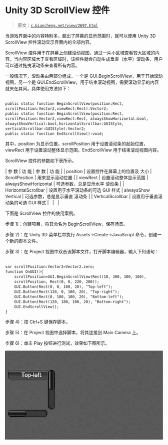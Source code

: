 # Unity 3D ScrollView 控件

> 原文：[`c.biancheng.net/view/2697.html`](http://c.biancheng.net/view/2697.html)

当游戏界面中的内容特别多，超出了屏幕的显示范围时，就可以使用 Unity 3D ScrollView 控件滚动显示界面内的全部内容。

ScrollView 控件用于在屏幕上创建滚动视图，通过一片小区域查看较大区域的内容。当内容区域大于查看区域时，该控件就会自动生成垂直（水平）滚动条，用户可以通过拖曳滚动条来查看所有内容。

一般情况下，滚动条由两部分组成，一个是 GUI.BeginScrollView，用于开始滚动视图，另一个是 GUI.EndScrollView，用于结束滚动视图，需要滚动显示的内容就夹在其间，具体使用方法如下：

```

public static function BeginScrollView(position:Rect, scrollPosition:Vector2,viewRect:Rect):Vector2;
public static function BeginScrollView(position:Rect, scrollPosition:Vector2,viewRect:Rect, alwaysShowHorizontal:bool, alwaysShowVertical:bool,horizontalScrollbar:GUIStyle, verticalScrollbar:GUIStyle):Vector2;
public static function EndScrollView():void;
```

其中，position 为显示位置，scrollPosition 用于设置滚动条的起始位置，viewRect 用于设置滚动整体显示范围，EndScrollView 用于结束滚动视图内容。

ScrollView 控件的参数如下表所示。

| 参 数 | 功 能 | 参 数 | 功 能 |
| position | 设置控件在屏幕上的位置及 大小 | ScrollPosition | 用来显示滚动位置 |
| viewRect | 设置滚动整体显示范围 | alwaysShowHorizontal | 可选参数，总是显示水平 滚动条 |
| HorizontalScrollbar | 设置用于水平滚动条的可选 GUI 样式 | alwaysShow Vertical | 可选参数，总是显示垂直 滚动条 |
| VerticalScrollbar | 设置用于垂直滚动条的可选 GUI 样式 |   |   |

下面是 ScrollView 控件的使用案例。

步骤 1)：创建项目，将其命名为 BeginScrollView，保存场景。

步骤 2)：在 Unity 3D 菜单栏中执行 Assets→Create→JavaScript 命令，创建一个新的脚本文件。

步骤 3)：在 Project 视图中双击该脚本文件，打开脚本编辑器，输入下列语句：

```

var scrollPosition:Vector2=Vector2.zero;
function OnGUI(){
    scrollPosition=GUI.BeginScrollView(Rect(10, 300, 100, 100),
    scrollPosition, Rect(0, 0, 220, 200));
    GUI.Button(Rect(0, 0, 100, 20), "Top-left");
    GUI.Button(Rect(120, 0, 100, 20), "Top-right");
    GUI.Button(Rect(0, 180, 100, 20), "Bottom-left");
    GUI.Button(Rect(120, 180, 100, 20), "Bottom-right");
    GUI.EndScrollView();
}
```

步骤 4)：按 Ctrl+S 键保存脚本。

步骤 5)：在 Project 视图中选择脚本，将其连接到 Main Camera 上。

步骤 6)：单击 Play 按钮进行测试，效果如下图所示。

![测试效果](img/42674b41eca6d9ab5b9281071f705ead.png)